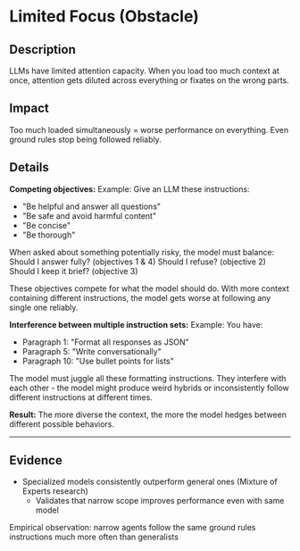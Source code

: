 # Limited Focus (Obstacle)

## Description
LLMs have limited attention capacity. When you load too much context at once, attention gets diluted across everything or fixates on the wrong parts.

## Impact
Too much loaded simultaneously = worse performance on everything. Even ground rules stop being followed reliably.

## Details

**Competing objectives:**
Example: Give an LLM these instructions:
- "Be helpful and answer all questions"
- "Be safe and avoid harmful content"
- "Be concise"
- "Be thorough"

When asked about something potentially risky, the model must balance: Should I answer fully? (objectives 1 & 4) Should I refuse? (objective 2) Should I keep it brief? (objective 3)

These objectives compete for what the model should do. With more context containing different instructions, the model gets worse at following any single one reliably.

**Interference between multiple instruction sets:**
Example: You have:
- Paragraph 1: "Format all responses as JSON"
- Paragraph 5: "Write conversationally"
- Paragraph 10: "Use bullet points for lists"

The model must juggle all these formatting instructions. They interfere with each other - the model might produce weird hybrids or inconsistently follow different instructions at different times.

**Result:** The more diverse the context, the more the model hedges between different possible behaviors.

---

## Evidence
- Specialized models consistently outperform general ones (Mixture of Experts research)
  - Validates that narrow scope improves performance even with same model

Empirical observation: narrow agents follow the same ground rules instructions much more often than generalists
